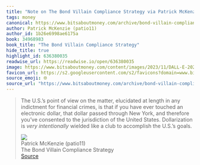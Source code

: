 ```yaml
---
title: "Note on The Bond Villain Compliance Strategy via Patrick McKenzie (patio11)"
tags: money
canonical: https://www.bitsaboutmoney.com/archive/bond-villain-compliance-strategy/
author: Patrick McKenzie (patio11)
author_id: 1b26e6998ae6175a
book: 34968983
book_title: "The Bond Villain Compliance Strategy"
hide_title: true
highlight_id: 636380035
readwise_url: https://readwise.io/open/636380035
image: https://www.bitsaboutmoney.com/content/images/2023/11/DALL-E-2023-11-23-22.40.26---A-sleek--professional-cartoon-in-the-style-of-The-Economist-or-Bloomberg--featuring-a-middle-aged-Chinese-man-styled-as-a-classic-Bond-villain-like-Bl.png
favicon_url: https://s2.googleusercontent.com/s2/favicons?domain=www.bitsaboutmoney.com
source_emoji: 🌐
source_url: "https://www.bitsaboutmoney.com/archive/bond-villain-compliance-strategy/#:~:text=The%20U.S.%E2%80%99s%20point,the%20U.S.%E2%80%99s%20goals."
---
```


> The U.S.’s point of view on the matter, elucidated at length in any indictment for financial crimes, is that if you have ever touched an electronic dollar, that dollar passed through New York, and therefore you’ve consented to the jurisdiction of the United States. Dollarization is *very intentionally* wielded like a club to accomplish the U.S.’s goals.
> <div class="quoteback-footer"><div class="quoteback-avatar"><img class="mini-favicon" src="https://s2.googleusercontent.com/s2/favicons?domain=www.bitsaboutmoney.com"></div><div class="quoteback-metadata"><div class="metadata-inner"><span style="display:none">FROM:</span><div aria-label="Patrick McKenzie (patio11)" class="quoteback-author"> Patrick McKenzie (patio11)</div><div aria-label="The Bond Villain Compliance Strategy" class="quoteback-title"> The Bond Villain Compliance Strategy</div></div></div><div class="quoteback-backlink"><a target="_blank" aria-label="go to the full text of this quotation" rel="noopener" href="https://www.bitsaboutmoney.com/archive/bond-villain-compliance-strategy/#:~:text=The%20U.S.%E2%80%99s%20point,the%20U.S.%E2%80%99s%20goals." class="quoteback-arrow"> Source</a></div></div>